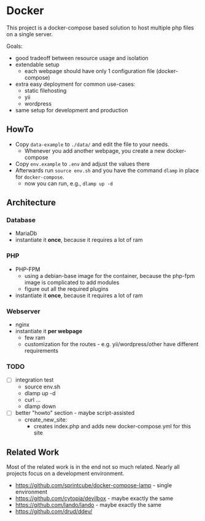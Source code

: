# Docker

This project is a docker-compose based solution to host multiple
php files on a single server.


Goals:
* good tradeoff between resource usage and isolation
* extendable setup
  * each webpage should have only 1 configuration file (docker-compose)
* extra easy deployment for common use-cases:
  * static filehosting
  * yii
  * wordpress
* same setup for development and production

## HowTo

* Copy `data-example` to `./data/` and edit the file to your needs.
  * Whenever you add another webpage, you create a new docker-compose
* Copy `env.example` to `.env` and adjust the values there
* Afterwards run `source env.sh` and you have the command `dlamp` in place for `docker-compose`.
  * now you can run, e.g., `dlamp up -d`


## Architecture

### Database

* MariaDb
* instantiate it **once**, because it requires a lot of ram

### PHP

* PHP-FPM
  * using a debian-base image for the container, because the php-fpm image is complicated to add modules
  * figure out all the required plugins
* instantiate it **once**, because it requires a lot of ram

### Webserver

* nginx
* instantiate it **per webpage**
  * few ram
  * customization for the routes - e.g. yii/wordpress/other have different requirements

### TODO

* [ ] integration test
  * source env.sh
  * dlamp up -d
  * curl ...
  * dlamp down
* [ ] better "howto" section - maybe script-assisted
    - create_new_site:
      - creates index.php and adds new docker-compose.yml for this site

## Related Work

Most of the related work is in the end not so much related. Nearly all projects focus on a development environment.

- https://github.com/sprintcube/docker-compose-lamp - single environment
- https://github.com/cytopia/devilbox - maybe exactly the same
- https://github.com/lando/lando - maybe exactly the same
- https://github.com/drud/ddev/
